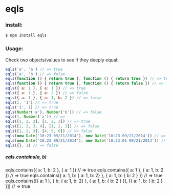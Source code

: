 # eqls
### install:
```bash
$ npm install eqls
```

### Usage:
Check two objects/values to see if they deeply equal:
```javascript
eqls('a', 'a') // => true
eqls('a', 'b') // => false
eqls(function () { return true }, function () { return true }) // => true
eqls(function () { return true }, function () { return false }) // => false
eqls({ a: 1 }, { a: 1 }) // => true
eqls({ a: 1 }, { a: 2 }) // => false
eqls({ a: 1 }, { a: 1, b: 2 }) // => false
eqls(1, '1') // => true
eqls('1', 1) // => true
eqls(Number('a'), Number('b')) // => false
eqls(1, Number('a')) // =>
eqls([1, 2, 3], [1, 2, 3]) // => true
eqls([1, 2, 3, 4], [1, 2, 3]) // => false
eqls([1, 2, 3], [4, 5, 6]) // => false
eqls(new Date('10:23 09/21/2014'), new Date('10:23 09/21/2014')) // => true
eqls(new Date('10:23 09/21/2014'), new Date('10:23:01 09/21/2014')) // => false
eqls({}, 1) // => false
```
##### eqls.contains(a, b)
eqls.contains({ a: 1, b: 2 }, { a: 1 }) // => true
eqls.contains({ a: 1 }, { a: 1, b: 2 }) // => true
eqls.contains({ a: 1, b: { a: 1, b: 2} }, { a: 1, b: { b: 2 } }) // => true
eqls.contains([{ a: 1 }, { b: { a: 1, b: 2} }, { a: 1, b: { b: 2 } }], [{ a: 1, b: { b: 2 } }]) // => true
